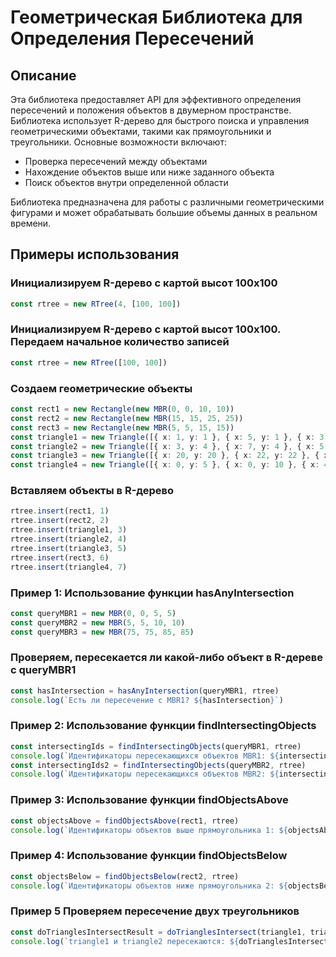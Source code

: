 # Геометрическая Библиотека для Определения Пересечений

## Описание

Эта библиотека предоставляет API для эффективного определения пересечений и положения объектов в двумерном пространстве. Библиотека использует R-дерево для быстрого поиска и управления геометрическими объектами, такими как прямоугольники и треугольники. Основные возможности включают:

- Проверка пересечений между объектами
- Нахождение объектов выше или ниже заданного объекта
- Поиск объектов внутри определенной области

Библиотека предназначена для работы с различными геометрическими фигурами и может обрабатывать большие объемы данных в реальном времени.

## Примеры использования

### Инициализируем R-дерево с картой высот 100x100
```typescript
const rtree = new RTree(4, [100, 100])
```

### Инициализируем R-дерево с картой высот 100x100. Передаем начальное количество записей
```typescript
const rtree = new RTree([100, 100]) 
```

### Создаем геометрические объекты
```typescript
const rect1 = new Rectangle(new MBR(0, 0, 10, 10))
const rect2 = new Rectangle(new MBR(15, 15, 25, 25))
const rect3 = new Rectangle(new MBR(5, 5, 15, 15))
const triangle1 = new Triangle([{ x: 1, y: 1 }, { x: 5, y: 1 }, { x: 3, y: 4 }])
const triangle2 = new Triangle([{ x: 3, y: 4 }, { x: 7, y: 4 }, { x: 5, y: 6 }])
const triangle3 = new Triangle([{ x: 20, y: 20 }, { x: 22, y: 22 }, { x: 21, y: 25 }])
const triangle4 = new Triangle([{ x: 0, y: 5 }, { x: 0, y: 10 }, { x: 4, y: 7 }])
```

### Вставляем объекты в R-дерево
```typescript
rtree.insert(rect1, 1)
rtree.insert(rect2, 2)
rtree.insert(triangle1, 3)
rtree.insert(triangle2, 4)
rtree.insert(triangle3, 5)
rtree.insert(rect3, 6)
rtree.insert(triangle4, 7)
```

### Пример 1: Использование функции hasAnyIntersection
```typescript
const queryMBR1 = new MBR(0, 0, 5, 5)
const queryMBR2 = new MBR(5, 5, 10, 10)
const queryMBR3 = new MBR(75, 75, 85, 85)
```

### Проверяем, пересекается ли какой-либо объект в R-дереве с queryMBR1
```typescript
const hasIntersection = hasAnyIntersection(queryMBR1, rtree)
console.log(`Есть ли пересечение с MBR1? ${hasIntersection}`)
```

### Пример 2: Использование функции findIntersectingObjects
```typescript
const intersectingIds = findIntersectingObjects(queryMBR1, rtree)
console.log(`Идентификаторы пересекающихся объектов MBR1: ${intersectingIds}`)
const intersectingIds2 = findIntersectingObjects(queryMBR2, rtree)
console.log(`Идентификаторы пересекающихся объектов MBR2: ${intersectingIds2}`)
```

### Пример 3: Использование функции findObjectsAbove
```typescript
const objectsAbove = findObjectsAbove(rect1, rtree) 
console.log(`Идентификаторы объектов выше прямоугольника 1: ${objectsAbove}`)
```

### Пример 4: Использование функции findObjectsBelow
```typescript
const objectsBelow = findObjectsBelow(rect2, rtree) 
console.log(`Идентификаторы объектов ниже прямоугольника 2: ${objectsBelow}`)
```

### Пример 5 Проверяем пересечение двух треугольников
```typescript
const doTrianglesIntersectResult = doTrianglesIntersect(triangle1, triangle2)
console.log(`triangle1 и triangle2 пересекаются: ${doTrianglesIntersectResult}`) 
```
